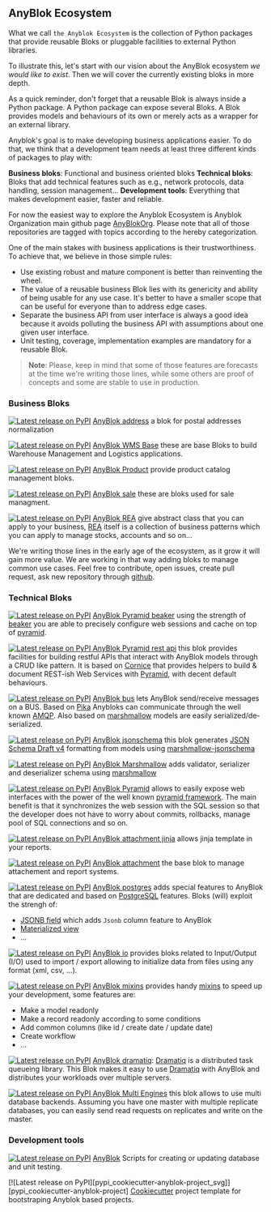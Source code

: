 ## AnyBlok Ecosystem

What we call `the Anyblok Ecosystem` is the collection of Python packages that
provide reusable Bloks or pluggable facilities to external Python libraries.

To illustrate this, let's start with our vision about the AnyBlok ecosystem *we
would like to exist*. Then we will cover the currently existing bloks in more depth.

As a quick reminder, don't forget that a reusable Blok is always inside a
Python package.
A Python package can expose several Bloks. A Blok provides models and behaviours
of its own or merely acts as a wrapper for an external library.

Anyblok's goal is to make developing business applications easier. To do that,
we think that a development team needs at least three different kinds of packages
to play with:

**Business bloks**: Functional and business oriented bloks
**Technical bloks**: Bloks that add technical features such as e.g., network 
protocols, data handling, session management... 
**Development tools**: Everything that makes development easier, faster and
reliable.

For now the easiest way to explore the Anyblok Ecosystem is Anyblok Organization
main github page [AnyBlokOrg]. Please note that all of those
repositories are tagged with topics according to the hereby categorization.

One of the main stakes with business applications is their trustworthiness.
To achieve that, we believe in those simple rules:

* Use existing robust and mature component is better than reinventing the wheel.
* The value of a reusable business Blok lies with its genericity and ability of
being usable for any use case. It's better to have a smaller scope that can be
useful for everyone than to address edge cases.
* Separate the business API from user interface is always a good idea because
it avoids polluting the business API with assumptions about one given user
interface.
* Unit testing, coverage, implementation examples are mandatory for a reusable
Blok.

> **Note**: Please, keep in mind that some of those features are forecasts at
> the time we're writing those lines, while some others are proof of concepts
> and some are stable to use in production.

### Business Bloks

[![Latest release on PyPI][pypi_anyblok_address_svg]][pypi_anyblok_address]
[AnyBlok address][anyblok_address] a blok for postal addresses normalization

[![Latest release on PyPI][pypi_anyblok_wms_base_svg]][pypi_anyblok_wms_base]
[AnyBlok WMS Base][anyblok_wms_base] these are base Bloks to build
Warehouse Management and Logistics applications.

[![Latest release on PyPI][pypi_anyblok_product_svg]][pypi_anyblok_product]
[AnyBlok Product][anyblok_product] provide product catalog management bloks.

[![Latest release on PyPI][pypi_anyblok_sale_svg]][pypi_anyblok_sale]
[AnyBlok sale][anyblok_sale] these are bloks used for sale managment.

[![Latest release on PyPI][pypi_anyblok_rea_svg]][pypi_anyblok_rea]
[AnyBlok REA][anyblok_rea] give abstract class that you can apply
to your business, [REA][rea] itself is a collection of business
patterns which you can apply to manage stocks, accounts and so on...

We're writing those lines in the early age of the ecosystem,
as it grow it will gain more value.
We are working in that way adding bloks to manage common use cases.
Feel free to contribute, open issues, create pull request,
ask new repository through [github][gh_anyblok].

### Technical Bloks

[![Latest release on PyPI][pypi_anyblok_beaker_svg]][pypi_anyblok_beaker]
[AnyBlok Pyramid beaker][anyblok_beaker] using the strength of
[beaker][beaker] you are able to precisely configure web sessions and cache
on top of [pyramid][pyramid_home].

[![Latest release on PyPI][pypi_anyblok-pyramid-rest-api-svg]
][pypi_anyblok-pyramid-rest-api]
[AnyBlok Pyramid rest api][AnyBlok-pyramid-rest-api] this blok provides
facilities for building restful APIs that interact with AnyBlok models
through a CRUD like pattern. It is based on [Cornice][cornice] that provides
helpers to build & document REST-ish Web Services with [Pyramid][pyramid_home],
with decent default behaviours. 

[![Latest release on PyPI][pypi_anyblok_bus_svg]][pypi_anyblok_bus]
[AnyBlok bus][anyblok_bus] lets AnyBlok send/receive messages on a BUS. Based
on [Pika](https://pika.readthedocs.io/en/stable/) Anybloks can communicate
through the well known [AMQP](https://www.amqp.org/). Also based on 
[marshmallow][marshmallow] models are easily serialized/de-serialized.

[![Latest release on PyPI][pypi_anyblok_jsonschema_svg]][pypi_anyblok_jsonschema]
[AnyBlok jsonschema][anyblok_jsonschema] this blok generates
[JSON Schema Draft v4](http://json-schema.org/) formatting from models using
[marshmallow-jsonschema](https://github.com/fuhrysteve/marshmallow-jsonschema)

[![Latest release on PyPI][pypi_anyblok_marshmallow_svg]][pypi_anyblok_marshmallow] 
[AnyBlok Marshmallow][anyblok_marshmallow] adds validator, serializer and
deserializer schema using [marshmallow][marshmallow]

[![Latest release on PyPI][pypi_anyblok_pyramid_svg]][pypi_anyblok_pyramid]
[AnyBlok Pyramid][anyblok_pyramid] allows to easily expose web interfaces
with the power of the well known [pyramid framework][pyramid_home].
The main benefit is that it synchronizes the web session with the
SQL session so that the developer does not have to worry about commits,
rollbacks, manage pool of SQL connections and so on.

[![Latest release on PyPI][pypi_anyblok_attachment_jinja_svg]
][pypi_anyblok_attachment_jinja]
[AnyBlok attachment jinja][anyblok_attachment_jinja] allows jinja template
in your reports.

[![Latest release on PyPI][pypi_anyblok_attachment_svg]][pypi_anyblok_attachment]
[AnyBlok attachment][anyblok_attachment] the base blok to manage
attachement and report systems.

[![Latest release on PyPI][pypi_anyblok_postgres_svg]][pypi_anyblok_postgres]
[AnyBlok postgres][anyblok_postgres] adds special features to AnyBlok that are
dedicated and based on [PostgreSQL][postgresql] features. Bloks (will) exploit
the strengh of:

* [JSONB field](
  https://www.postgresql.org/docs/current/static/datatype-json.html) which adds
  ``Jsonb`` column feature to AnyBlok
* [Materialized view](
  https://www.postgresql.org/docs/10/static/sql-creatematerializedview.html)
* ...

[![Latest release on PyPI][pypi_anyblok_io_svg]][pypi_anyblok_io]
[AnyBlok io][anyblok_io] provides bloks related to Input/Output (I/O) used
to import / export allowing to initialize data from files using any
format (xml, csv, ...).

[![Latest release on PyPI][pypi_anyblok_mixins_svg]][pypi_anyblok_mixins]
[AnyBlok mixins][anyblok_mixins] 
provides handy [mixins](https://en.wikipedia.org/wiki/Mixin) to speed up your
development, some features are:
* Make a model readonly
* Make a record readonly according to some conditions
* Add common columns (like id / create date / update date)
* Create workflow
* ...

[![Latest release on PyPI][pypi_anyblok_dramatiq_svg]][pypi_anyblok_dramatiq]
[AnyBlok dramatiq][anyblok_dramatiq]: [Dramatiq][dramatiq] is a distributed
task queueing library. This Blok makes it easy to use [Dramatiq][dramatiq]
with AnyBlok and distributes your workloads over multiple servers.

[![Latest release on PyPI][pypi_AnyBlok_Multi_Engines_svg]
][pypi_AnyBlok_Multi_Engines]
[AnyBlok Multi Engines][AnyBlok_Multi_Engines] this blok allows to use
multi database backends. Assuming you have one master with multiple
replicate databases, you can easily send read requests on replicates and
write on the master.

### Development tools

[![Latest release on PyPI][pypi_anyblok_svg]][pypi_anyblok]
[AnyBlok][AnyBlok] Scripts for creating or updating database and unit testing.

[![Latest release on PyPI][pypi_cookiecutter-anyblok-project_svg]]
[pypi_cookiecutter-anyblok-project] [Cookiecutter][cookiecutter] project
template for bootstraping Anyblok based projects.

[AnyBlokOrg]: https://github.com/AnyBlok
[AnyBlok]: https://github.com/AnyBlok/AnyBlok
[pypi_anyblok]: https://pypi.org/project/AnyBlok
[pypi_anyblok_svg]: https://img.shields.io/pypi/v/anyblok.svg
[anyblok_address]: https://github.com/AnyBlok/anyblok_address
[pypi_anyblok_address]: https://pypi.python.org/pypi/anyblok_address
[pypi_anyblok_address_svg]: https://img.shields.io/pypi/v/anyblok_address.svg
[anyblok_attachment]: https://github.com/AnyBlok/anyblok_attachment
[pypi_anyblok_attachment]: https://pypi.python.org/pypi/anyblok_attachment
[pypi_anyblok_attachment_svg]: https://img.shields.io/pypi/v/anyblok_attachment.svg
[anyblok_attachment_jinja]: https://github.com/AnyBlok/anyblok_attachment_jinja
[pypi_anyblok_attachment_jinja]: https://pypi.python.org/pypi/anyblok_attachment_jinja
[pypi_anyblok_attachment_jinja_svg]: https://img.shields.io/pypi/v/anyblok_attachment_jinja.svg
[anyblok_beaker]: https://github.com/AnyBlok/AnyBlok_Pyramid_Beaker
[pypi_anyblok_beaker]: https://pypi.python.org/pypi/AnyBlok_Pyramid_Beaker
[pypi_anyblok_beaker_svg]: https://img.shields.io/pypi/v/anyblok_pyramid_beaker.svg
[anyblok_bus]: https://github.com/AnyBlok/anyblok_bus
[pypi_anyblok_bus]: https://pypi.python.org/pypi/anyblok_bus
[pypi_anyblok_bus_svg]: https://img.shields.io/pypi/v/anyblok_bus.svg
[anyblok_dramatiq]: https://github.com/AnyBlok/anyblok_dramatiq
[pypi_anyblok_dramatiq]: https://pypi.python.org/pypi/anyblok_dramatiq
[pypi_anyblok_dramatiq_svg]: https://img.shields.io/pypi/v/anyblok_dramatiq.svg
[anyblok_io]: https://github.com/AnyBlok/anyblok_io
[pypi_anyblok_io]: https://pypi.python.org/pypi/anyblok_io
[pypi_anyblok_io_svg]: https://img.shields.io/pypi/v/anyblok_io.svg
[anyblok_jsonschema]: https://github.com/AnyBlok/anyblok_jsonschema
[pypi_anyblok_jsonschema]: https://pypi.python.org/pypi/anyblok_jsonschema
[pypi_anyblok_jsonschema_svg]: https://img.shields.io/pypi/v/anyblok_jsonschema.svg
[anyblok_marshmallow]: https://github.com/AnyBlok/AnyBlok_Marshmallow
[pypi_anyblok_marshmallow]: https://pypi.python.org/pypi/AnyBlok_Marshmallow
[pypi_anyblok_marshmallow_svg]: https://img.shields.io/pypi/v/anyblok_marshmallow.svg
[anyblok_mixins]: https://github.com/AnyBlok/anyblok_mixins
[pypi_anyblok_mixins]: https://pypi.python.org/pypi/anyblok_mixins
[pypi_anyblok_mixins_svg]: https://img.shields.io/pypi/v/anyblok_mixins.svg
[AnyBlok_Multi_Engines]: https://github.com/AnyBlok/AnyBlok_Multi_Engines
[pypi_AnyBlok_Multi_Engines]: https://pypi.python.org/pypi/AnyBlok_Multi_Engines
[pypi_AnyBlok_Multi_Engines_svg]: https://img.shields.io/pypi/v/AnyBlok_Multi_Engines.svg
[anyblok_postgres]: https://github.com/AnyBlok/anyblok_postgres
[pypi_anyblok_postgres]: https://pypi.python.org/pypi/anyblok_postgres
[pypi_anyblok_postgres_svg]: https://img.shields.io/pypi/v/anyblok_postgres.svg
[anyblok_product]: https://github.com/AnyBlok/anyblok_product
[pypi_anyblok_product]: https://pypi.org/project/anyblok_product
[pypi_anyblok_product_svg]: https://img.shields.io/pypi/v/anyblok_product.svg
[anyblok_pyramid]: https://github.com/AnyBlok/anyblok_pyramid
[pypi_anyblok_pyramid]: https://pypi.python.org/pypi/anyblok_pyramid
[pypi_anyblok_pyramid_svg]: https://img.shields.io/pypi/v/Anyblok_Pyramid.svg
[AnyBlok-pyramid-rest-api]: https://github.com/AnyBlok/AnyBlok-pyramid-rest-api
[pypi_anyblok-pyramid-rest-api]: https://pypi.python.org/pypi/AnyBlok-pyramid-rest-api
[pypi_anyblok-pyramid-rest-api-svg]: https://img.shields.io/pypi/v/AnyBlok-pyramid-rest-api.svg
[anyblok_rea]: https://github.com/AnyBlok/anyblok_rea
[pypi_anyblok_rea]: https://pypi.python.org/pypi/anyblok_rea
[pypi_anyblok_rea_svg]: https://img.shields.io/pypi/v/anyblok_rea.svg
[anyblok_sale]: https://github.com/AnyBlok/anyblok_sale
[pypi_anyblok_sale]: https://pypi.python.org/pypi/anyblok_sale
[pypi_anyblok_sale_svg]: https://img.shields.io/pypi/v/anyblok_sale.svg
[anyblok_wms_base]: https://pypi.python.org/pypi/anyblok_wms_base
[pypi_anyblok_wms_base]: https://pypi.org/project/anyblok_wms_base
[pypi_anyblok_wms_base_svg]: https://img.shields.io/pypi/v/anyblok_wms_base.svg
[beaker]: https://github.com/bbangert/beaker
[dramatiq]: https://dramatiq.io
[bulma]: http://bulma.io/
[cornice]: https://cornice.readthedocs.io/en/latest/
[furetui]: https://github.com/AnyBlok/furet_ui
[gh_anyblok]: https://github.com/AnyBlok
[marshmallow]: https://marshmallow.readthedocs.io/en/latest/
[postgresql]: https://www.postgresql.org/
[pyramid_home]: https://trypyramid.com/
[rea]: https://en.wikipedia.org/wiki/Resources,_events,_agents_(accounting_model)
[sqlalchemy]: http://www.sqlalchemy.org/
[vuejs]: https://vuejs.org/
[cookiecutter]: https://github.com/audreyr/cookiecutter
